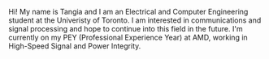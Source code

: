 Hi! My name is Tangia and I am an Electrical and Computer Engineering student at the Univeristy of Toronto. I am interested in communications and signal processing and hope to continue into this field in the future. I'm currently on my PEY (Professional Experience Year) at AMD, working in High-Speed Signal and Power Integrity. 
